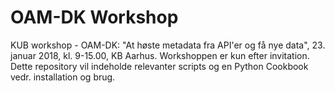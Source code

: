 # OAM-DK Workshop
KUB workshop - OAM-DK: "At høste metadata fra API'er og få nye data", 23. januar 2018, kl. 9-15.00, KB Aarhus.
Workshoppen er kun efter invitation. Dette repository vil indeholde relevanter scripts og en Python Cookbook vedr. installation og brug.
